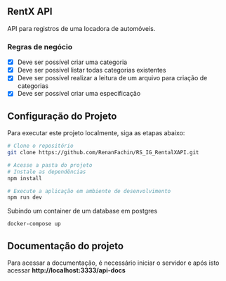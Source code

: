 ## RentX API
API para registros de uma locadora de automóveis.


### Regras de negócio
- [x] Deve ser possível criar uma categoria
- [x] Deve ser possível listar todas categorias existentes
- [x] Deve ser possível realizar a leitura de um arquivo para criação de categorias
- [x] Deve ser possível criar uma especificação

## Configuração do Projeto

Para executar este projeto localmente, siga as etapas abaixo:

```bash
# Clone o repositório
git clone https://github.com/RenanFachin/RS_IG_RentalXAPI.git

# Acesse a pasta do projeto
# Instale as dependências
npm install

# Execute a aplicação em ambiente de desenvolvimento
npm run dev
```

Subindo um container de um database em postgres
```bash
docker-compose up
```

## Documentação do projeto

Para acessar a documentação, é necessário iniciar o servidor e após isto acessar **http://localhost:3333/api-docs**


<!-- Libs utilizadas -->
<!-- https://www.npmjs.com/package/tsx -->
<!-- https://www.npmjs.com/package/uuid -->
<!-- https://www.npmjs.com/package/typescript -->
<!-- https://www.npmjs.com/package/multer --> 
<!-- https://www.npmjs.com/package/csv-parse -->
<!-- https://www.npmjs.com/package/swagger-ui-express -->
<!-- https://typeorm.io/ -->
